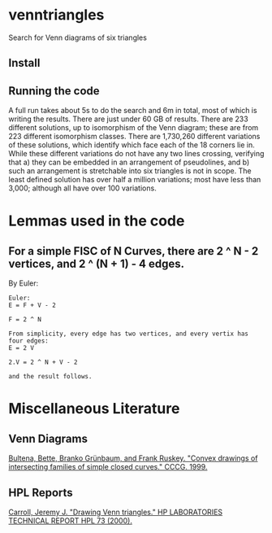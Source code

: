 # venntriangles
Search for Venn diagrams of six triangles

## Install

## Running the code

A full run takes about 5s to do the search and 6m in total, most of which is writing the results.
There are just under 60 GB of results. There are 233 different solutions, up to isomorphism of the Venn diagram; 
these are from 223 different isomorphism classes. There are 1,730,260 different variations of these solutions,
which identify which face each of the 18 corners lie in. While these different variations do not have any two lines
crossing, verifying that a) they can be embedded in an arrangement of pseudolines, and b) such an arrangement
is stretchable into six triangles is not in scope. The least defined solution has over half a million variations;
most have less than 3,000; although all have over 100 variations.

# Lemmas used in the code

## For a simple FISC of N Curves, there are 2 ^ N - 2 vertices, and 2 ^ (N + 1) - 4 edges.

By Euler:
```
Euler:
E = F + V - 2

F = 2 ^ N

From simplicity, every edge has two vertices, and every vertix has four edges:
E = 2 V

2.V = 2 ^ N + V - 2

and the result follows.
```

# Miscellaneous Literature

## Venn Diagrams
[Bultena, Bette, Branko Grünbaum, and Frank Ruskey. "Convex drawings of intersecting families of simple closed curves." CCCG. 1999.](https://www.cccg.ca/proceedings/1999/c14.pdf)

## HPL Reports
[Carroll, Jeremy J. "Drawing Venn triangles." HP LABORATORIES TECHNICAL REPORT HPL 73 (2000).](https://shiftleft.com/mirrors/www.hpl.hp.com/techreports/2000/HPL-2000-73.pdf)

